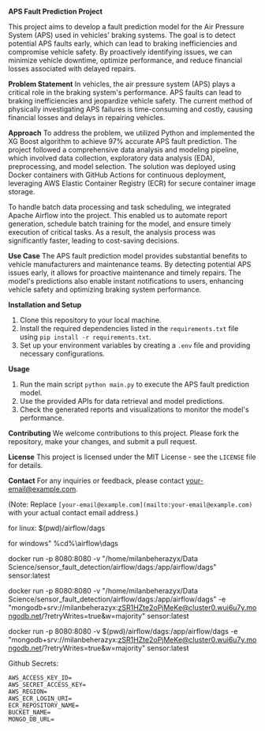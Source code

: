 **APS Fault Prediction Project**

This project aims to develop a fault prediction model for the Air Pressure System (APS) used in vehicles' braking systems. The goal is to detect potential APS faults early, which can lead to braking inefficiencies and compromise vehicle safety. By proactively identifying issues, we can minimize vehicle downtime, optimize performance, and reduce financial losses associated with delayed repairs.

**Problem Statement**
In vehicles, the air pressure system (APS) plays a critical role in the braking system's performance. APS faults can lead to braking inefficiencies and jeopardize vehicle safety. The current method of physically investigating APS failures is time-consuming and costly, causing financial losses and delays in repairing vehicles.

**Approach**
To address the problem, we utilized Python and implemented the XG Boost algorithm to achieve 97% accurate APS fault prediction. The project followed a comprehensive data analysis and modeling pipeline, which involved data collection, exploratory data analysis (EDA), preprocessing, and model selection. The solution was deployed using Docker containers with GitHub Actions for continuous deployment, leveraging AWS Elastic Container Registry (ECR) for secure container image storage.

To handle batch data processing and task scheduling, we integrated Apache Airflow into the project. This enabled us to automate report generation, schedule batch training for the model, and ensure timely execution of critical tasks. As a result, the analysis process was significantly faster, leading to cost-saving decisions.

**Use Case**
The APS fault prediction model provides substantial benefits to vehicle manufacturers and maintenance teams. By detecting potential APS issues early, it allows for proactive maintenance and timely repairs. The model's predictions also enable instant notifications to users, enhancing vehicle safety and optimizing braking system performance.

**Installation and Setup**
1. Clone this repository to your local machine.
2. Install the required dependencies listed in the `requirements.txt` file using `pip install -r requirements.txt`.
3. Set up your environment variables by creating a `.env` file and providing necessary configurations.

**Usage**
1. Run the main script `python main.py` to execute the APS fault prediction model.
2. Use the provided APIs for data retrieval and model predictions.
3. Check the generated reports and visualizations to monitor the model's performance.

**Contributing**
We welcome contributions to this project. Please fork the repository, make your changes, and submit a pull request.

**License**
This project is licensed under the MIT License - see the `LICENSE` file for details.

**Contact**
For any inquiries or feedback, please contact [your-email@example.com](mailto:your-email@example.com).

(Note: Replace `[your-email@example.com](mailto:your-email@example.com)` with your actual contact email address.)


for linux:
$(pwd)/airflow/dags

for windows"
%cd%\airflow\dags

docker run -p 8080:8080 -v "/home/milanbeherazyx/Data Science/sensor_fault_detection/airflow/dags:/app/airflow/dags" sensor:latest

docker run -p 8080:8080 -v "/home/milanbeherazyx/Data Science/sensor_fault_detection/airflow/dags:/app/airflow/dags" -e "mongodb+srv://milanbeherazyx:zSR1HZte2oPjMeKe@cluster0.wui6u7y.mongodb.net/?retryWrites=true&w=majority" sensor:latest 


docker run -p 8080:8080 -v $(pwd)/airflow/dags:/app/airflow/dags -e "mongodb+srv://milanbeherazyx:zSR1HZte2oPjMeKe@cluster0.wui6u7y.mongodb.net/?retryWrites=true&w=majority" sensor:latest 



Github Secrets:
```
AWS_ACCESS_KEY_ID=
AWS_SECRET_ACCESS_KEY=
AWS_REGION=
AWS_ECR_LOGIN_URI=
ECR_REPOSITORY_NAME=
BUCKET_NAME=
MONGO_DB_URL=
```
